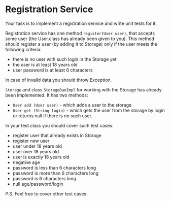 # Registration Service

Your task is to implement a registration service and write unit tests for it.

Registration service has one method `register(User user)`, that accepts some user (the User.class has already been given to you).
This method should register a user (by adding it to Storage) only if the user meets the following criteria:
- there is no user with such login in the Storage yet
- the user is at least 18 years old
- user password is at least 6 characters

In case of invalid data you should throw Exception.

`Storage` and class `StorageDaoImpl` for working with the Storage has already been implemented. It has two methods:
- `User add (User user)`  - which adds a user to the storage
- `User get (String login)` - which gets the user from the storage by login or returns null if there is no such user.

In your test class you should cover such test cases:
- register user that already exists in Storage
- register new user
- user under 18 years old
- user over 18 years old
- user is exactly 18 years old 
- negative age
- password is less than 6 characters long
- password is more than 6 characters long
- password is 6 characters long
- null age/password/login 

P.S. Feel free to cover other test cases.
